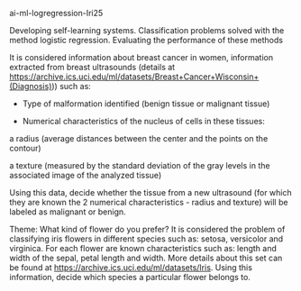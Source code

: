 ai-ml-logregression-Iri25

Developing self-learning systems. Classification problems solved with the method logistic regression. Evaluating the performance of these methods

It is considered information about breast cancer in women, information extracted from breast ultrasounds (details at https://archive.ics.uci.edu/ml/datasets/Breast+Cancer+Wisconsin+(Diagnosis))) such as:

- Type of malformation identified (benign tissue or malignant tissue)

- Numerical characteristics of the nucleus of cells in these tissues:

a radius (average distances between the center and the points on the contour)

a texture (measured by the standard deviation of the gray levels in the associated image of the analyzed tissue)

Using this data, decide whether the tissue from a new ultrasound (for which they are known the 2 numerical characteristics - radius and texture) will be labeled as malignant or benign.

Theme: What kind of flower do you prefer?
It is considered the problem of classifying iris flowers in different species such as: setosa, versicolor and virginica. For each flower are known characteristics such as: length and width of the sepal, petal length and width. More details about this set can be found at https://archive.ics.uci.edu/ml/datasets/Iris.
Using this information, decide which species a particular flower belongs to.
